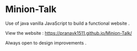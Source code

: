 # Minion-Talk
Use of java vanilla JavaScript to build a functional website . 

View the website : https://pranavk1511.github.io/Minion-Talk/

Always open to design improvements . 
